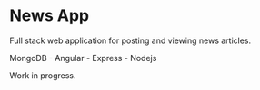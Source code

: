 # News App
Full stack web application for posting and viewing news articles.

MongoDB - Angular - Express - Nodejs

Work in progress.

